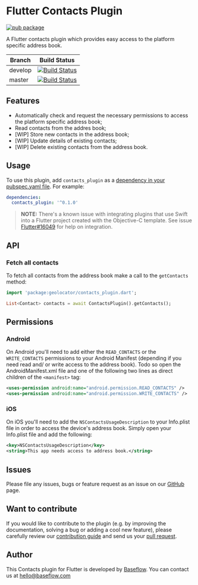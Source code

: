 # Flutter Contacts Plugin  

[![pub package](https://img.shields.io/pub/v/contacts.svg)](https://pub.dartlang.org/packages/contacts)

A Flutter contacts plugin which provides easy access to the platform specific address book.

Branch  | Build Status 
------- | ------------
develop | [![Build Status](https://travis-ci.com/BaseflowIT/flutter-contacts-plugin.svg?branch=develop)](https://travis-ci.com/BaseflowIT/flutter-contacts)
master  | [![Build Status](https://travis-ci.com/BaseflowIT/flutter-contacts-plugin.svg?branch=master)](https://travis-ci.com/BaseflowIT/flutter-contacts)

## Features

* Automatically check and request the necessary permissions to access the platform specific address book;
* Read contacts from the addres book;
* [WIP] Store new contacts in the address book;
* [WIP] Update details of existing contacts;
* [WIP] Delete existing contacts from the address book.

## Usage

To use this plugin, add `contacts_plugin` as a [dependency in your pubspec.yaml file](https://flutter.io/platform-plugins/). For example:

```yaml
dependencies:
  contacts_plugin: '^0.1.0'
```

> **NOTE:** There's a known issue with integrating plugins that use Swift into a Flutter project created with the Objective-C template. See issue [Flutter#16049](https://github.com/flutter/flutter/issues/16049) for help on integration.

## API

### Fetch all contacts

To fetch all contacts from the address book make a call to the `getContacts` method:

``` dart
import 'package:geolocator/contacts_plugin.dart';

List<Contact> contacts = await ContactsPlugin().getContacts();
```

## Permissions

### Android

On Android you'll need to add either the `READ_CONTACTS` or the `WRITE_CONTACTS` permissions to your Android Manifest (depending if you need read and/ or write access to the address book). Todo so open the AndroidManifest.xml file and one of the following two lines as direct children of the `<manifest>` tag:

``` xml
<uses-permission android:name="android.permission.READ_CONTACTS" />
<uses-permission android:name="android.permission.WRITE_CONTACTS" />
```

### iOS

On iOS you'll need to add the `NSContactsUsageDescription` to your Info.plist file in order to access the device's address book. Simply open your Info.plist file and add the following:

``` xml
<key>NSContactsUsageDescription</key>
<string>This app needs access to address book.</string>
```

## Issues

Please file any issues, bugs or feature request as an issue on our [GitHub](https://github.com/BaseflowIT/flutter-contacts-plugin/issues) page.

## Want to contribute

If you would like to contribute to the plugin (e.g. by improving the documentation, solving a bug or adding a cool new feature), please carefully review our [contribution guide](CONTRIBUTING.md) and send us your [pull request](https://github.com/BaseflowIT/flutter-contacts-plugin/pulls).

## Author

This Contacts plugin for Flutter is developed by [Baseflow](https://baseflow.com). You can contact us at <hello@baseflow.com>
